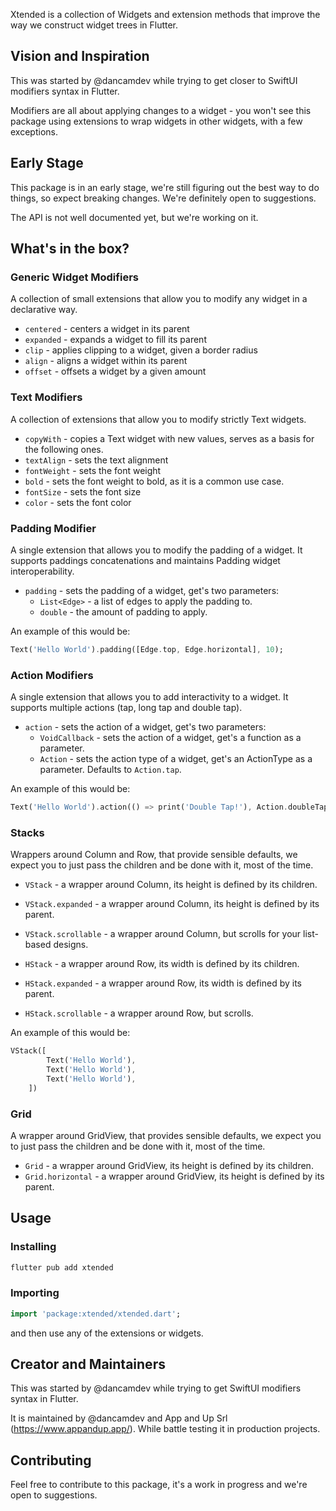 Xtended is a collection of Widgets and extension methods that improve the way we construct widget trees in Flutter.

## Vision and Inspiration
This was started by @dancamdev while trying to get closer to SwiftUI modifiers syntax in Flutter.

Modifiers are all about applying changes to a widget - you won't see this package using extensions to wrap widgets in other widgets, with a few exceptions.

## Early Stage
This package is in an early stage, we're still figuring out the best way to do things, so expect breaking changes. We're definitely open to suggestions.

The API is not well documented yet, but we're working on it.

## What's in the box?

### Generic Widget Modifiers
A collection of small extensions that allow you to modify any widget in a declarative way.

- `centered` - centers a widget in its parent
- `expanded` - expands a widget to fill its parent
- `clip` - applies clipping to a widget, given a border radius
- `align` - aligns a widget within its parent
- `offset` - offsets a widget by a given amount

### Text Modifiers
A collection of extensions that allow you to modify strictly Text widgets.

- `copyWith` - copies a Text widget with new values, serves as a basis for the following ones.
- `textAlign` - sets the text alignment
- `fontWeight` - sets the font weight
- `bold` - sets the font weight to bold, as it is a common use case.
- `fontSize` - sets the font size
- `color` - sets the font color

### Padding Modifier
A single extension that allows you to modify the padding of a widget. It supports paddings concatenations and maintains Padding widget interoperability.

- `padding` - sets the padding of a widget, get's two parameters:
    - `List<Edge>` - a list of edges to apply the padding to.
    - `double` - the amount of padding to apply.

An example of this would be:
```dart
Text('Hello World').padding([Edge.top, Edge.horizontal], 10);
```

### Action Modifiers
A single extension that allows you to add interactivity to a widget. It supports multiple actions (tap, long tap and double tap).

- `action` - sets the action of a widget, get's two parameters:
    - `VoidCallback` - sets the action of a widget, get's a function as a parameter.
    - `Action` - sets the action type of a widget, get's an ActionType as a parameter. Defaults to `Action.tap`.

An example of this would be:
```dart
Text('Hello World').action(() => print('Double Tap!'), Action.doubleTap);
```

### Stacks
Wrappers around Column and Row, that provide sensible defaults, we expect you to just pass the children and be done with it, most of the time.

- `VStack` - a wrapper around Column, its height is defined by its children.
- `VStack.expanded` - a wrapper around Column, its height is defined by its parent.
- `VStack.scrollable` - a wrapper around Column, but scrolls for your list-based designs.

- `HStack` - a wrapper around Row, its width is defined by its children.
- `HStack.expanded` - a wrapper around Row, its width is defined by its parent.
- `HStack.scrollable` - a wrapper around Row, but scrolls.

An example of this would be:
```dart
VStack([
        Text('Hello World'),
        Text('Hello World'),
        Text('Hello World'),
    ])
```

### Grid
A wrapper around GridView, that provides sensible defaults, we expect you to just pass the children and be done with it, most of the time.

- `Grid` - a wrapper around GridView, its height is defined by its children.
- `Grid.horizontal` - a wrapper around GridView, its height is defined by its parent.

## Usage

### Installing
```bash
flutter pub add xtended
```


### Importing

```dart
import 'package:xtended/xtended.dart';
```

and then use any of the extensions or widgets.

## Creator and Maintainers
This was started by @dancamdev while trying to get SwiftUI modifiers syntax in Flutter. 

It is maintained by @dancamdev and App and Up Srl (https://www.appandup.app/). While battle testing it in production projects.

## Contributing

Feel free to contribute to this package, it's a work in progress and we're open to suggestions.
